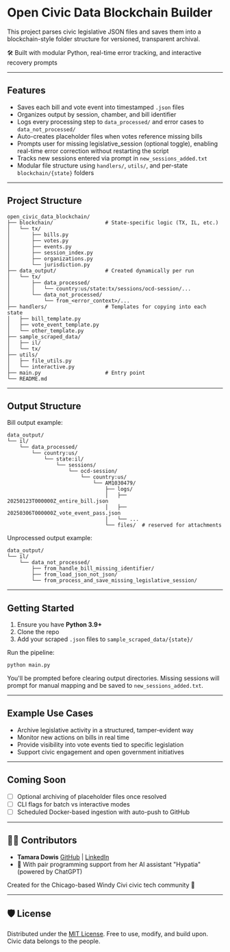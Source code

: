 # Open Civic Data Blockchain Builder

This project parses civic legislative JSON files and saves them into a blockchain-style folder structure for versioned, transparent archival.

🛠️ Built with modular Python, real-time error tracking, and interactive recovery prompts

---

## Features

* Saves each bill and vote event into timestamped `.json` files
* Organizes output by session, chamber, and bill identifier
* Logs every processing step to `data_processed/` and error cases to `data_not_processed/`
* Auto-creates placeholder files when votes reference missing bills
* Prompts user for missing legislative\_session (optional toggle), enabling real-time error correction without restarting the script
* Tracks new sessions entered via prompt in `new_sessions_added.txt`
* Modular file structure using `handlers/`, `utils/`, and per-state `blockchain/{state}` folders

---

## Project Structure

```plaintext
open_civic_data_blockchain/
├── blockchain/                 # State-specific logic (TX, IL, etc.)
│   └── tx/
│       ├── bills.py
│       ├── votes.py
│       ├── events.py
│       ├── session_index.py
│       ├── organizations.py
│       └── jurisdiction.py
├── data_output/                # Created dynamically per run
│   └── tx/
│       ├── data_processed/
│       │   └── country:us/state:tx/sessions/ocd-session/...
│       └── data_not_processed/
│           └── from_<error_context>/...
├── handlers/                   # Templates for copying into each state
│   ├── bill_template.py
│   ├── vote_event_template.py
│   └── other_template.py
├── sample_scraped_data/
│   ├── il/
│   └── tx/
├── utils/
│   ├── file_utils.py
│   └── interactive.py
├── main.py                     # Entry point
└── README.md
```

---

## Output Structure

Bill output example:

```plaintext
data_output/
└── il/
    └── data_processed/
        └── country:us/
            └── state:il/
                └── sessions/
                    └── ocd-session/
                        └── country:us/
                            └── AM1030479/
                                ├── logs/
                                │   ├── 20250123T000000Z_entire_bill.json
                                │   ├── 20250306T000000Z_vote_event_pass.json
                                │   └── ...
                                └── files/  # reserved for attachments
```

Unprocessed output example:

```plaintext
data_output/
└── il/
    └── data_not_processed/
        ├── from_handle_bill_missing_identifier/
        ├── from_load_json_not_json/
        └── from_process_and_save_missing_legislative_session/
```

---

## Getting Started

1. Ensure you have **Python 3.9+**
2. Clone the repo
3. Add your scraped `.json` files to `sample_scraped_data/{state}/`

Run the pipeline:

```bash
python main.py
```

You'll be prompted before clearing output directories. Missing sessions will prompt for manual mapping and be saved to `new_sessions_added.txt`.

---

## Example Use Cases

* Archive legislative activity in a structured, tamper-evident way
* Monitor new actions on bills in real time
* Provide visibility into vote events tied to specific legislation
* Support civic engagement and open government initiatives

---

## Coming Soon

* [ ] Optional archiving of placeholder files once resolved
* [ ] CLI flags for batch vs interactive modes
* [ ] Scheduled Docker-based ingestion with auto-push to GitHub

---

## 👩‍💻 Contributors

* **Tamara Dowis**
  [GitHub](https://github.com/wanderlust-create) | [LinkedIn](https://www.linkedin.com/in/tamara-dowis/)
* 🤖 With pair programming support from her AI assistant "Hypatia" (powered by ChatGPT)

Created for the Chicago-based Windy Civi civic tech community 🏩

---

## 🛡 License

Distributed under the [MIT License](LICENSE).
Free to use, modify, and build upon.
Civic data belongs to the people.

